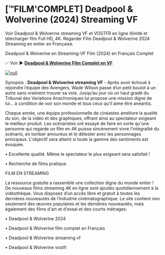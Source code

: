 # [™FILM'COMPLET] Deadpool & Wolverine (2024) Streaming VF

Voir Deadpool & Wolverine streaming VF et VOSTFR en ligne illimité et télécharger film Full HD, 4K. Regarder Film Deadpool & Wolverine 2024 Streaming en entier en Française.

Deadpool & Wolverine en Streaming-VF Film (2024) en Français Complet

✅ Voir ► **[Deadpool & Wolverine Film Complet en VF](https://popcorn-tv.online/fr/movie/533535/deadpool-wolverine)**

[![null](https://static.wixstatic.com/media/855a25_043b5abeb4ae4d35ac003198e7fe56ed~mv2.gif)](https://popcorn-tv.online/fr/movie/533535/deadpool-wolverine)

Synopsis : **Deadpool & Wolverine streaming VF** - Après avoir échoué à rejoindre l’équipe des Avengers, Wade Wilson passe d’un petit boulot à un autre sans vraiment trouver sa voie. Jusqu’au jour où un haut gradé du Tribunal des Variations Anachroniques lui propose une mission digne de lui… à condition de voir son monde et tous ceux qu’il aime être anéantis.

Chaque année, une équipe professionnelle de cinéastes améliore la qualité du son, de la vidéo et des graphiques, offrant ainsi au spectateur exigeant le meilleur produit. Les scénaristes ont essayé de faire en sorte qu'une personne qui regarde un film en 4K puisse sincèrement vivre l'intégralité du scénario, en tomber amoureux et le détester avec les personnages principaux. L'objectif sera atteint si toute la gamme des sentiments est évoquée.

• Excellente qualité. Même le spectateur le plus exigeant sera satisfait !

• Recherche de films pratique.

FILM EN STREAMING

La ressource gratuite a rassemblé une collection digne du monde entier ! De nouveaux films streaming 4K en ligne sont ajoutés quotidiennement à la vidéothèque. Vous disposez d’un accès libre et gratuit à toutes les dernières nouveautés de l’industrie cinématographique. Le site contient non seulement des œuvres populaires et les dernières nouveautés, mais également des films d'art et d'essai et des courts métrages.

• Deadpool & Wolverine 2024

• Deadpool & Wolverine film complet en Français

• Deadpool & Wolverine streaming vf

• Deadpool & Wolverine vostfr
